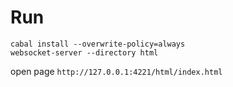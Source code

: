 # Run

```
cabal install --overwrite-policy=always
websocket-server --directory html
```

open page
`http://127.0.0.1:4221/html/index.html`
